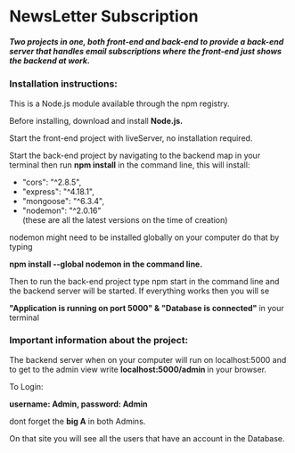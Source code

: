 # NewsLetter Subscription

<h5>Two projects in one, both front-end and back-end to provide a back-end server that handles email subscriptions 
where the front-end just shows the backend at work.</h5>

<h3>Installation instructions:</h3>

<p>This is a Node.js module available through the npm registry.</p>

<p>Before installing, download and install <b>Node.js.</b></p>

<p>Start the front-end project with liveServer, no installation required. </p>

<p>Start the back-end project by navigating to the backend map in your terminal then run 
<b>npm install</b> in the command line, this will install: </p>

<ul>
<li>"cors": "^2.8.5",</li>
<li>"express": "^4.18.1",</li>
<li>"mongoose": "^6.3.4",</li>
<li>"nodemon": "^2.0.16"</li>
(these are all the latest versions on the time of creation)
</ul>

<p>nodemon might need to be installed globally on your computer do that by typing</p>
<p><b>npm install --global nodemon in the command line.</b></p>

<p>Then to run the back-end project type npm start in the command line and the backend server will be started. 
If everything works then you will se </p>
<p><b>"Application is running on port 5000" & "Database is connected" </b>
in your terminal</p>


<h3>Important information about the project: </h3>

<p>The backend server when on your computer will run on localhost:5000 and to get to the admin view write 
<b>localhost:5000/admin </b>
in your browser. </p>
<p>To Login:</p>
<p><b>username: Admin, password: Admin </b></p>
<p>dont forget the <b>big A</b> in both Admins. </p>
<p>On that site you will see all the users that have an account in the Database.</p>

